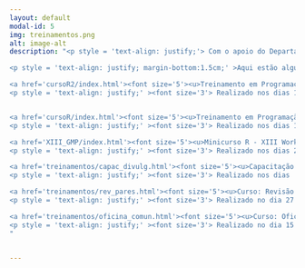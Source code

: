 ```yaml
---
layout: default
modal-id: 5
img: treinamentos.png
alt: image-alt
description: "<p style = 'text-align: justify;'> Com o apoio do Departamento de Genética da ESALQ, o grupo GENt também organiza treinamentos sobre assuntos específicos que possam interessar a comunidade em geral. </p>

<p style = 'text-align: justify; margin-bottom:1.5cm;' >Aqui estão alguns já oferecidos. Acesse os links para obter mais informações: </p> 

<a href='cursoR2/index.html'><font size='5'><u>Treinamento em Programação no Ambiente R </u></font></a> 
<p style = 'text-align: justify;' ><font size='3'> Realizado nos dias 16, 18 e 20 de março de 2020. </font> </p> 


<a href='cursoR/index.html'><font size='5'><u>Treinamento em Programação no Ambiente R </u></font></a> 
<p style = 'text-align: justify;' ><font size='3'> Realizado nos dias 16, 17 e 18 de maio de 2019. </font> </p> 

<a href='XIII_GMP/index.html'><font size='5'><u>Minicurso R - XIII Workshop de Férias em Genética e Melhoramento de Plantas </u></font></a> 
<p style = 'text-align: justify;' ><font size='3'> Realizado nos dias 23, 24 e 25 de julho de 2019. </font> </p>

<a href='treinamentos/capac_divulg.html'><font size='5'><u>Capacitação em Divulgação Científica </u></font></a> 
<p style = 'text-align: justify;' ><font size='3'> Realizado nos dias  07 e 09 de outubro de 2020. </font> </p>

<a href='treinamentos/rev_pares.html'><font size='5'><u>Curso: Revisão por pares: como eu posso melhorar o processo de geração de conhecimento? </u></font></a> 
<p style = 'text-align: justify;' ><font size='3'> Realizado no dia 27 de janeiro de 2021 </font> </p>

<a href='treinamentos/oficina_comun.html'><font size='5'><u>Curso: Oficina: Como você comunica a sua ciência </u></font></a> 
<p style = 'text-align: justify;' ><font size='3'> Realizado no dia 15 de abril de 2021 </font> </p>
"


---
```

